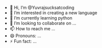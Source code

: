- 👋 Hi, I’m @Yuvrajsucksatcoding
- 👀 I’m interested in creating a new language
- 🌱 I’m currently learning python 
- 💞️ I’m looking to collaborate on ...
- 📫 How to reach me ...
- 😄 Pronouns: ...
- ⚡ Fun fact: ...

<!---
Yuvrajsucksatcoding/Yuvrajsucksatcoding is a ✨ special ✨ repository because its `README.md` (this file) appears on your GitHub profile.
You can click the Preview link to take a look at your changes.
--->

